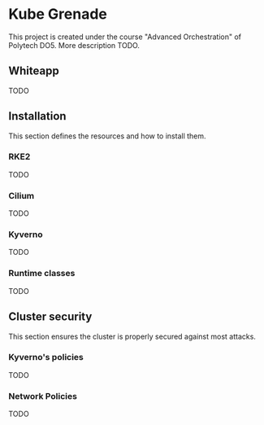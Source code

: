 # Kube Grenade
This project is created under the course "Advanced Orchestration" of Polytech DO5.
More description TODO.

## Whiteapp
TODO


## Installation
This section defines the resources and how to install them.

### RKE2
TODO

### Cilium
TODO

### Kyverno
TODO

### Runtime classes
TODO


## Cluster security
This section ensures the cluster is properly secured against most attacks.

### Kyverno's policies
TODO

### Network Policies
TODO
